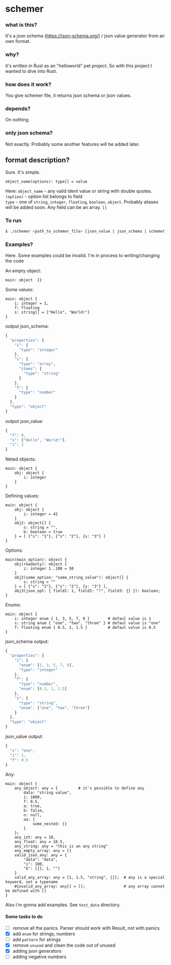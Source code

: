 # schemer

### what is this?

It's a json schema (https://json-schema.org/) / json value generator from an own format.

### why?

it's written in Rust as an "helloworld" pet project. So with this project I wanted to dive into Rust.

### how does it work?

You give schemer file, it returns json schema or json values.

### depends?

On nothing.

### only json schema?

Not exactly. Probably some another features will be added later.

## format description?

Sure. It's simple.

```schemer
object_name(options): type[] = value
```

Here:
`object_name` - any valid ident value or string with double quotes.  
`(option)` - option list belongs to field  
`type` - one of `string`, `integer`, `floating`, `boolean`, `object`. Probably aliases will be added soon. Any field can be an array. `[]`  

### To run

```bash
$ ./schemer <path_to_schemer_file> [json_value | json_schema | schemer]
```

### Examples?

Here. Some examples could be invalid. I'm in process to writing/changing the code

An empty object:

```schemer
main: object  {}
```

Some values:

```schemer
main: object {
    i: integer = 1,
    f: floating
    s: string[] = ["Hello", "World!"]
}
```

output json_schema:

```js
{
  "properties": {
    "i": {
      "type": "integer"
    },
    "s": {
      "type": "array",
      "items": {
        "type": "string"
      }
    },
    "f": {
      "type": "number"
    }
  },
  "type": "object"
}
```

output json_value:

```js
{
  "f": 0,
  "s": ["Hello", "World!"],
  "i": 1
}
```

Neted objects:

```schemer
main: object {
    obj: object {
        i: integer
    }
}
```

Defining values:

```schemer
main: object {
    obj: object {
        i: integer = 42
    }
    obj2: object[] {
        s: string = "",
        b: boolean = true
    } = [ {"s": "1"}, {"s": "2"}, {s: "3"} ]
}

```

Options:

```schemer
main(main_option): object {
    obj(readonly): object {
        i: integer 1..100 = 50
    }
    obj2(some_option: "some_string_value"): object[] {
        s: string = ""
    } = [ {"s": "1"}, {"s": "2"}, {s: "3"} ], 
    obj3(json_opt: { field1: 1, field2: "!", field3: {} }): boolean;
}

```

Enums: 

```schemer
main: object {
    i: integer enum { 1, 3, 5, 7, 9 }        # defaul value is 1
    s: string enum { "one", "two", "three" } # defaul value is "one"
    f: floating enum { 0.5, 1, 1.5 }         # defaul value is 0.5
}
```

json_schema output:

```js
{
  "properties": {
    "i": {
      "enum": [1, 3, 5, 7, 9],
      "type": "integer"
    },
    "f": {
      "type": "number",
      "enum": [0.5, 1, 1.5]
    },
    "s": {
      "type": "string",
      "enum": ["one", "two", "three"]
    }
  },
  "type": "object"
}
```

json_value output:

```js
{
  "s": "one",
  "i": 1,
  "f": 0.5
}
```

Any:

```schemer
main: object {
    any_object: any = {         # it's possible to define any
        data: "string value",
        i: 1000,
        f: 0.5,
        a: true,
        b: false,
        n: null,
        aa: {
            some_nested: {}
        }
    };
    any_int: any = 10,
    any_float: any = 10.5,
    any_string: any = "this is an any string"
    eny_empty_array: any = []
    valid_json_any: any = {
        "data": "data",
        "i": 100,
        "b": [{}, 1, ""]
    }
    valid_any_array: any = [1, 1.5, "string", {}];  # any is a special keyword, not a typename
    #invalid_any_array: any[] = [];                 # any array cannot be defined with [] 
}
```

Also i'm gonna add examples. See `test_data` directory.

#### Some tasks to do

- [ ] remove all the panics. Parser should work with Result, not with panics
- [x] add `enum` for strings, numbers
- [ ] add `pattern` for strings
- [x] remove `unused` and clean the code out of unused
- [x] adding json generators
- [ ] adding negative numbers
